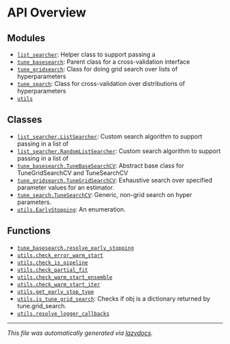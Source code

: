 <!-- markdownlint-disable -->

# API Overview

## Modules

- [`list_searcher`](./list_searcher.md#module-list_searcher): Helper class to support passing a
- [`tune_basesearch`](./tune_basesearch.md#module-tune_basesearch): Parent class for a cross-validation interface
- [`tune_gridsearch`](./tune_gridsearch.md#module-tune_gridsearch): Class for doing grid search over lists of hyperparameters
- [`tune_search`](./tune_search.md#module-tune_search): Class for cross-validation over distributions of hyperparameters
- [`utils`](./utils.md#module-utils)

## Classes

- [`list_searcher.ListSearcher`](./list_searcher.md#class-listsearcher): Custom search algorithm to support passing in a list of
- [`list_searcher.RandomListSearcher`](./list_searcher.md#class-randomlistsearcher): Custom search algorithm to support passing in a list of
- [`tune_basesearch.TuneBaseSearchCV`](./tune_basesearch.md#class-tunebasesearchcv): Abstract base class for TuneGridSearchCV and TuneSearchCV
- [`tune_gridsearch.TuneGridSearchCV`](./tune_gridsearch.md#class-tunegridsearchcv): Exhaustive search over specified parameter values for an estimator.
- [`tune_search.TuneSearchCV`](./tune_search.md#class-tunesearchcv): Generic, non-grid search on hyper parameters.
- [`utils.EarlyStopping`](./utils.md#class-earlystopping): An enumeration.

## Functions

- [`tune_basesearch.resolve_early_stopping`](./tune_basesearch.md#function-resolve_early_stopping)
- [`utils.check_error_warm_start`](./utils.md#function-check_error_warm_start)
- [`utils.check_is_pipeline`](./utils.md#function-check_is_pipeline)
- [`utils.check_partial_fit`](./utils.md#function-check_partial_fit)
- [`utils.check_warm_start_ensemble`](./utils.md#function-check_warm_start_ensemble)
- [`utils.check_warm_start_iter`](./utils.md#function-check_warm_start_iter)
- [`utils.get_early_stop_type`](./utils.md#function-get_early_stop_type)
- [`utils.is_tune_grid_search`](./utils.md#function-is_tune_grid_search): Checks if obj is a dictionary returned by tune.grid_search.
- [`utils.resolve_logger_callbacks`](./utils.md#function-resolve_logger_callbacks)


---

_This file was automatically generated via [lazydocs](https://github.com/ml-tooling/lazydocs)._
